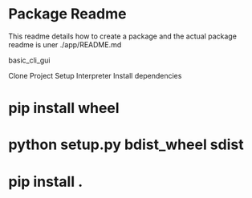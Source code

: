 # Package Readme

This readme details how to create a package and the actual package readme is uner 
./app/README.md

basic_cli_gui

Clone Project
Setup Interpreter
Install dependencies

# pip install wheel
# python setup.py bdist_wheel sdist
# pip install .
